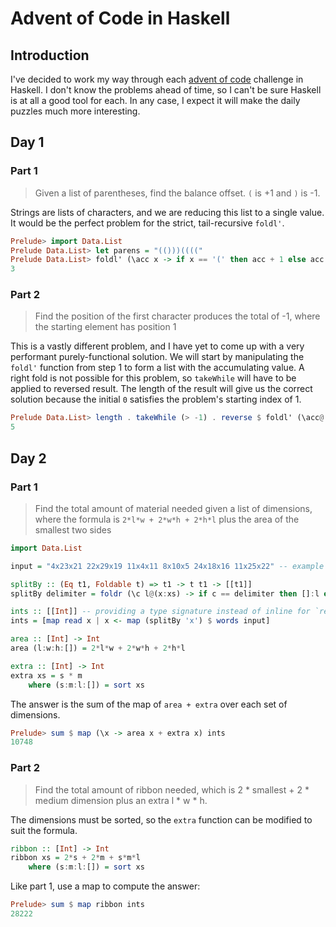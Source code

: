 # Advent of Code in Haskell

## Introduction

I've decided to work my way through each [advent of code](http://adventofcode.com/) challenge in Haskell. I don't know the problems ahead of time, so I can't be sure Haskell is at all a good tool for each. In any case, I expect it will make the daily puzzles much more interesting.

## Day 1

### Part 1

> Given a list of parentheses, find the balance offset. `(` is +1 and `)` is -1.

Strings are lists of characters, and we are reducing this list to a single value. It would be the perfect problem for the strict, tail-recursive `foldl'`.

``` hs
Prelude> import Data.List
Prelude Data.List> let parens = "(()))(((("
Prelude Data.List> foldl' (\acc x -> if x == '(' then acc + 1 else acc - 1) 0 parens
3
```

### Part 2

> Find the position of the first character produces the total of -1, where the starting element has position 1

This is a vastly different problem, and I have yet to come up with a very performant purely-functional solution. We will start by manipulating the `foldl'` function from step 1 to form a list with the accumulating value. A right fold is not possible for this problem, so `takeWhile` will have to be applied to reversed result. The length of the result will give us the correct solution because the initial `0` satisfies the problem's starting index of 1.

``` hs
Prelude Data.List> length . takeWhile (> -1) . reverse $ foldl' (\acc@(y:ys) x -> if x == '(' then y + 1 : acc else y - 1 : acc) [0] input
5
```

## Day 2

### Part 1

> Find the total amount of material needed given a list of dimensions, where the formula is `2*l*w + 2*w*h + 2*h*l` plus the area of the smallest two sides

``` hs 
import Data.List

input = "4x23x21 22x29x19 11x4x11 8x10x5 24x18x16 11x25x22" -- example input

splitBy :: (Eq t1, Foldable t) => t1 -> t t1 -> [[t1]]
splitBy delimiter = foldr (\c l@(x:xs) -> if c == delimiter then []:l else (c:x):xs) [[]]

ints :: [[Int]] -- providing a type signature instead of inline for `read`
ints = [map read x | x <- map (splitBy 'x') $ words input]

area :: [Int] -> Int
area (l:w:h:[]) = 2*l*w + 2*w*h + 2*h*l

extra :: [Int] -> Int
extra xs = s * m
    where (s:m:l:[]) = sort xs
```

The answer is the sum of the map of `area + extra` over each set of dimensions.

``` hs
Prelude> sum $ map (\x -> area x + extra x) ints
10748
```
### Part 2

> Find the total amount of ribbon needed, which is 2 * smallest + 2 * medium dimension plus an extra l * w * h.

The dimensions must be sorted, so the `extra` function can be modified to suit the formula.

``` hs
ribbon :: [Int] -> Int
ribbon xs = 2*s + 2*m + s*m*l
    where (s:m:l:[]) = sort xs
```

Like part 1, use a map to compute the answer:

``` hs
Prelude> sum $ map ribbon ints
28222
```